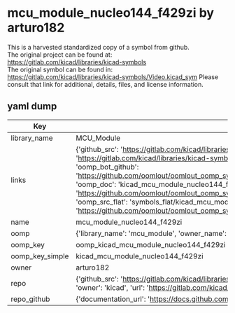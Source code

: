 # mcu_module_nucleo144_f429zi by arturo182  
This is a harvested standardized copy of a symbol from github.  
The original project can be found at:  
https://gitlab.com/kicad/libraries/kicad-symbols  
The original symbol can be found in:
https://gitlab.com/kicad/libraries/kicad-symbols/Video.kicad_sym
Please consult that link for additional, details, files, and license information.  
## yaml dump  
| Key | Value |  
| --- | --- |  
| library_name | MCU_Module |  
| links | {'github_src': 'https://gitlab.com/kicad/libraries/kicad-symbols/Video.kicad_sym', 'github_src_repo': 'https://gitlab.com/kicad/libraries/kicad-symbols', 'oomp_bot': 'kicad_mcu_module_nucleo144_f429zi/working', 'oomp_bot_github': 'https://github.com/oomlout/oomlout_oomp_symbol_bot/tree/main/kicad_mcu_module_nucleo144_f429zi/working', 'oomp_doc': 'kicad_mcu_module_nucleo144_f429zi/working', 'oomp_doc_github': 'https://github.com/oomlout/oomlout_oomp_symbol_doc/tree/main/kicad_mcu_module_nucleo144_f429zi/working', 'oomp_src_flat': 'symbols_flat/kicad_mcu_module_nucleo144_f429zi/working', 'oomp_src_flat_github': 'https://github.com/oomlout/oomlout_oomp_symbol_src/tree/main/kicad_mcu_module_nucleo144_f429zi/working'} |  
| name | mcu_module_nucleo144_f429zi |  
| oomp | {'library_name': 'mcu_module', 'owner_name': 'kicad', 'symbol_name': 'mcu_module_nucleo144_f429zi'} |  
| oomp_key | oomp_kicad_mcu_module_nucleo144_f429zi |  
| oomp_key_simple | kicad_mcu_module_nucleo144_f429zi |  
| owner | arturo182 |  
| repo | {'github_src': 'https://gitlab.com/kicad/libraries/kicad-symbols/Video.kicad_sym', 'name': 'libraries/kicad-symbols', 'owner': 'kicad', 'url': 'https://gitlab.com/kicad/libraries/kicad-symbols'} |  
| repo_github | {'documentation_url': 'https://docs.github.com/rest/repos/repos#get-a-repository', 'message': 'Not Found'} |  

